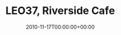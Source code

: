 ---
templateKey: event
guid: 0895abea-6eab-11ea-99c5-002590d1d1b0
date: 2010-11-17T00:00:00+00:00
eventTime: '9-11pm'
title: LEO37, Riverside Cafe
artist: LEO37
city: Taipei
venue: Riverside Cafe
group: LEO37
guests: No Key Band
---